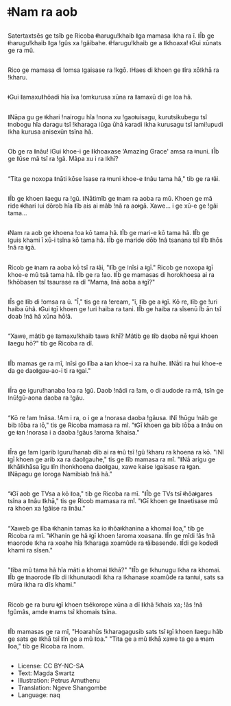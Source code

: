# ǂNam ra aob

##
Satertaxtsēs ge tsîb ge Ricoba ǂharuguǃkhaib ǁga mamasa ǀkha ra ī. ǁÎb ge ǂharuguǃkhaib ǁga ǃgûs xa ǃgâibahe. ǂHaruguǃkhaib ge a ǁkhoaxa! ǂGui xūnats ge ra mû.

##
Rico ge mamasa di ǃomsa ǀgaisase ra ǃkgō. ǀHaes di khoen ge ǁîra xōǀkhā ra ǃkharu.

##
ǂGui ǁamaxuǁhôadi hîa îxa ǃomkurusa xūna ra ǁamaxū di ge ǀoa hâ.

##
ǁNāpa gu ge ǂkhari ǃnairogu hîa ǃnona xu ǃgaoǂuisagu, kurutsikubegu tsî ǂnobogu hîa daragu tsî ǃkharaga ǀûga ūhâ karadi ǀkha kurusagu tsî ǀamiǃupudi ǀkha kurusa anisexūn tsîna hâ.

##
Ob ge ra ǁnâu! ǀGui khoe-i ge ǁkhoaxase ‘Amazing Grace' amsa ra ǂnuni. ǁÎb ge ǁūse mâ tsî ra ǃgâ. Mâpa xu i ra ǀkhī?

##
“Tita ge noxopa ǁnāti kōse îsase ra ǂnuni khoe-e ǁnâu tama hâ," tib ge ra ǂâi.

##
ǁÎb ge khoen ǁaegu ra ǃgû. ǁNātimîb ge ǂnam ra aoba ra mû. Khoen ge mâ ride ǂkhari ǀui dōrob hîa ǁîb ais ai mâb ǃnâ ra aoǂgā. Xawe... i ge xū-e ge ǃgâi tama...

##
ǂNam ra aob ge khoena ǃoa kō tama hâ. ǁÎb ge mari-e kō tama hâ. ǁÎb ge ǀguis khami ī xū-i tsîna kō tama hâ. ǁÎb ge maride dōb ǃnâ tsanana tsî ǁîb ǁhōs ǃnâ ra ǂgā.

##
Ricob ge ǂnam ra aoba kō tsî ra ǂâi, "ǁîb ge ǀnîsi a ǂgī." Ricob ge noxopa ǂgī khoe-e mû tsâ tama hâ. ǁÎb ge ra ǃao. ǁÎb ge mamasas di horokhoesa ai ra ǃkhōbasen tsî tsaurase ra dî "Mama, ǁnā aoba a ǂgī?"

##
ǁÎs ge ǁîb di ǃomsa ra ū. "Î," tis ge ra ǃeream, "î, ǁîb ge a ǂgī. Kō re, ǁîb ge ǃuri haiba ūhâ. ǂGui ǂgī khoen ge ǃuri haiba ra tani. ǁÎb ge haiba ra sîsenū îb ān tsî doab ǃnâ hâ xūna hōǃâ.

##
“Xawe, mâtib ge ǁamaxuǃkhaib tawa ǀkhī? Mâtib ge ǁîb daoba nē ǂgui khoen ǁaegu hō?" tib ge Ricoba ra dî.

##
ǁÎb mamas ge ra mî, ǀnîsi go ǁîba a ǂan khoe-i xa ra huihe. ǁNāti ra hui khoe-e da ge daoǁgau-ao-i ti ra ǂgai."

##
ǁÎra ge ǀguruǃhanaba ǃoa ra ǃgû. Daob ǃnâdi ra ǃam, o di audode ra mâ, tsîn ge ǀnūǃgû-aona daoba ra ǃgâu.

##
“Kō re ǃam ǃnâsa. ǃAm i ra, o i ge a ǃnorasa daoba ǃgâusa. ǀNî ǃhūgu ǃnâb ge bib ǀōba ra ǀō," tis ge Ricoba mamasa ra mî. "ǂGī khoen ga bib ǀōba a ǁnâu on ge ǂan ǃnorasa i a daoba ǃgâus ǃaroma ǃkhaisa."

##
ǁÎra ge ǃam ǀgarib ǀguruǃhanab dib ai ra ǂnû tsî ǃgû ǃkharu ra khoena ra kō. "ǀNî ǂgī khoen ge arib xa ra daoǁgauhe," tis ge ǁîb mamasa ra mî. "ǁNā arigu ge ǁkhāǁkhāsa îgu ǁîn ǀhonkhoena daoǁgau, xawe kaise ǀgaisase ra ǂgan. ǁNāpagu ge ǀoroga Namibiab ǃnâ hâ."

##
“ǂGī aob ge TVsa a kō ǁoa," tib ge Ricoba ra mî. "ǁÎb ge TVs tsî ǂhôaǂgares tsîna a ǁnâu ǁkhā," tis ge Ricob mamasa ra mî. "ǂGī khoen ge ǁnaetisase mû ra khoen xa ǃgâise ra ǁnâu."

##
“Xaweb ge ǁîba ǂkhanin tamas ka io ǂhôaǂkhanina a khomai ǁoa," tib ge Ricoba ra mî. "ǂKhanin ge hâ ǂgī khoen ǃaroma xoasana. ǁÎn ge mîdi ǃâs ǃnâ ǂnaorode ǀkha ra xoahe hîa ǃkharaga xoamûde ra ǂâibasende. ǁÎdi ge kodedi khami ra sîsen."

##
"ǁîba mû tama hâ hîa mâti a khomai ǁkhā?" "ǁÎb ge ǀkhunugu ǀkha ra khomai. ǁÎb ge ǂnaorode ǁîb di ǀkhunuǂaodi ǀkha ra ǀkhanase xoamûde ra ǂanǂui, sats sa mûra ǀkha ra dīs khami."

##
Ricob ge ra buru ǂgī khoen tsēkorope xūna a dī ǁkhā ǃkhais xa; ǃās ǃnâ ǃgûmâs, amde ǂnams tsî khomais tsîna.

##
ǁÎb mamasas ge ra mî, "Hoarahūs ǃkharagagusib sats tsî ǂgī khoen ǁaegu hâb ge sats ge ǁkhā tsî ǁîn ge a mû ǁoa." "Tita ge a mû ǁkhā xawe ta ge a ǂnam ǁoa," tib ge Ricoba ra ǀnom.

##
* License: CC BY-NC-SA
* Text: Magda Swartz
* Illustration: Petrus Amuthenu
* Translation: Ngeve Shangombe
* Language: naq
